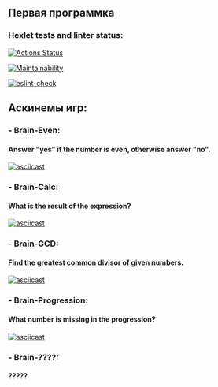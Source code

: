 ## Первая программка

### Hexlet tests and linter status:
[![Actions Status](https://github.com/Mr-Gurd/frontend-project-lvl1/workflows/hexlet-check/badge.svg)](https://github.com/Mr-Gurd/frontend-project-lvl1/actions)

[![Maintainability](https://api.codeclimate.com/v1/badges/a99a88d28ad37a79dbf6/maintainability)](https://codeclimate.com/github/codeclimate/codeclimate/maintainability)

[![eslint-check](https://github.com/Mr-Gurd/frontend-project-lvl1/actions/workflows/eslint.yml/badge.svg?branch=main)](https://github.com/Mr-Gurd/frontend-project-lvl1/actions/workflows/eslint.yml)

## Аскинемы игр:
### - Brain-Even:
#### Answer "yes" if the number is even, otherwise answer "no".
[![asciicast](https://asciinema.org/a/wdWyn9OZeD0zXiVC4UX0nBAtz.svg)](https://asciinema.org/a/wdWyn9OZeD0zXiVC4UX0nBAtz)
### - Brain-Calc:
#### What is the result of the expression?
[![asciicast](https://asciinema.org/a/1aAgk4IMvoZcTUaSBRI01TOv7.svg)](https://asciinema.org/a/1aAgk4IMvoZcTUaSBRI01TOv7)
### - Brain-GCD:
#### Find the greatest common divisor of given numbers.
[![asciicast](https://asciinema.org/a/zSC8UakczLsj6UjoD9sscv1xL.svg)](https://asciinema.org/a/zSC8UakczLsj6UjoD9sscv1xL)
### - Brain-Progression:
#### What number is missing in the progression?
[![asciicast](https://asciinema.org/a/FjXu0BEkqo4u84JppS99rBm30.svg)](https://asciinema.org/a/FjXu0BEkqo4u84JppS99rBm30)
### - Brain-????:
#### ?????